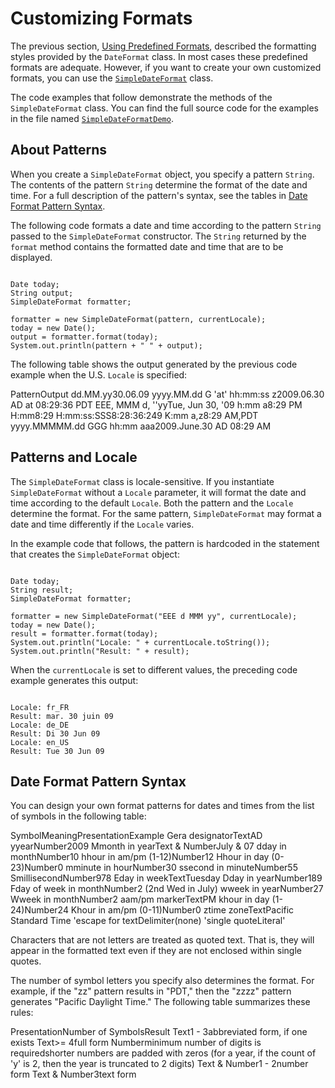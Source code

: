 
# Customizing Formats

The previous section, [Using Predefined Formats](dateFormat.html), described the formatting styles provided by the `DateFormat` class. In most cases these predefined formats are adequate. However, if you want to create your own customized formats, you can use the 
[`SimpleDateFormat`](https://docs.oracle.com/javase/8/docs/api/java/text/SimpleDateFormat.html) class.

The code examples that follow demonstrate the methods of the `SimpleDateFormat` class. You can find the full source code for the examples in the file named 
[`SimpleDateFormatDemo`](examples/SimpleDateFormatDemo.java).

## About Patterns

When you create a `SimpleDateFormat` object, you specify a pattern `String`. The contents of the pattern `String` determine the format of the date and time. For a full description of the pattern's syntax, see the tables in [Date Format Pattern Syntax](#datepattern).

The following code formats a date and time according to the pattern `String` passed to the `SimpleDateFormat` constructor. The `String` returned by the `format` method contains the formatted date and time that are to be displayed.

```

Date today;
String output;
SimpleDateFormat formatter;

formatter = new SimpleDateFormat(pattern, currentLocale);
today = new Date();
output = formatter.format(today);
System.out.println(pattern + " " + output);

```

The following table shows the output generated by the previous code example when the U.S. `Locale` is specified:
<th id="h1">Pattern</th><th id="h2">Output</th>
<td headers="h1">dd.MM.yy</td><td headers="h2">30.06.09</td>
<td headers="h1">yyyy.MM.dd G 'at' hh:mm:ss z</td><td headers="h2">2009.06.30 AD at 08:29:36 PDT</td>
<td headers="h1">EEE, MMM d, ''yy</td><td headers="h2">Tue, Jun 30, '09</td>
<td headers="h1">h:mm a</td><td headers="h2">8:29 PM</td>
<td headers="h1">H:mm</td><td headers="h2">8:29</td>
<td headers="h1">H:mm:ss:SSS</td><td headers="h2">8:28:36:249</td>
<td headers="h1">K:mm a,z</td><td headers="h2">8:29 AM,PDT</td>
<td headers="h1">yyyy.MMMMM.dd GGG hh:mm aaa</td><td headers="h2">2009.June.30 AD 08:29 AM</td>

## Patterns and Locale

The `SimpleDateFormat` class is locale-sensitive. If you instantiate `SimpleDateFormat` without a `Locale` parameter, it will format the date and time according to the default `Locale`. Both the pattern and the `Locale` determine the format. For the same pattern, `SimpleDateFormat` may format a date and time differently if the `Locale` varies.

In the example code that follows, the pattern is hardcoded in the statement that creates the `SimpleDateFormat` object:

```

Date today;
String result;
SimpleDateFormat formatter;

formatter = new SimpleDateFormat("EEE d MMM yy", currentLocale);
today = new Date();
result = formatter.format(today);
System.out.println("Locale: " + currentLocale.toString());
System.out.println("Result: " + result);

```

When the `currentLocale` is set to different values, the preceding code example generates this output:

```

Locale: fr_FR
Result: mar. 30 juin 09
Locale: de_DE
Result: Di 30 Jun 09
Locale: en_US
Result: Tue 30 Jun 09

```

<a name="datepattern" id="datepattern"></a>

## Date Format Pattern Syntax

You can design your own format patterns for dates and times from the list of symbols in the following table:
<th id="h101">Symbol</th><th id="h102">Meaning</th><th id="h103">Presentation</th><th id="h104">Example</th>
<td headers="h101">G</td><td headers="h102">era designator</td><td headers="h103">Text</td><td headers="h104">AD</td>
<td headers="h101">y</td><td headers="h102">year</td><td headers="h103">Number</td><td headers="h104">2009</td>
<td headers="h101">M</td><td headers="h102">month in year</td><td headers="h103">Text &amp; Number</td><td headers="h104">July &amp; 07</td>
<td headers="h101">d</td><td headers="h102">day in month</td><td headers="h103">Number</td><td headers="h104">10</td>
<td headers="h101">h</td><td headers="h102">hour in am/pm (1-12)</td><td headers="h103">Number</td><td headers="h104">12</td>
<td headers="h101">H</td><td headers="h102">hour in day (0-23)</td><td headers="h103">Number</td><td headers="h104">0</td>
<td headers="h101">m</td><td headers="h102">minute in hour</td><td headers="h103">Number</td><td headers="h104">30</td>
<td headers="h101">s</td><td headers="h102">second in minute</td><td headers="h103">Number</td><td headers="h104">55</td>
<td headers="h101">S</td><td headers="h102">millisecond</td><td headers="h103">Number</td><td headers="h104">978</td>
<td headers="h101">E</td><td headers="h102">day in week</td><td headers="h103">Text</td><td headers="h104">Tuesday</td>
<td headers="h101">D</td><td headers="h102">day in year</td><td headers="h103">Number</td><td headers="h104">189</td>
<td headers="h101">F</td><td headers="h102">day of week in month</td><td headers="h103">Number</td><td headers="h104">2 (2nd Wed in July)</td>
<td headers="h101">w</td><td headers="h102">week in year</td><td headers="h103">Number</td><td headers="h104">27</td>
<td headers="h101">W</td><td headers="h102">week in month</td><td headers="h103">Number</td><td headers="h104">2</td>
<td headers="h101">a</td><td headers="h102">am/pm marker</td><td headers="h103">Text</td><td headers="h104">PM</td>
<td headers="h101">k</td><td headers="h102">hour in day (1-24)</td><td headers="h103">Number</td><td headers="h104">24</td>
<td headers="h101">K</td><td headers="h102">hour in am/pm (0-11)</td><td headers="h103">Number</td><td headers="h104">0</td>
<td headers="h101">z</td><td headers="h102">time zone</td><td headers="h103">Text</td><td headers="h104">Pacific Standard Time</td>
<td headers="h101">'</td><td headers="h102">escape for text</td><td headers="h103">Delimiter</td><td headers="h104">(none)</td>
<td headers="h101">'</td><td headers="h102">single quote</td><td headers="h103">Literal</td><td headers="h104">'</td>

Characters that are not letters are treated as quoted text. That is, they will appear in the formatted text even if they are not enclosed within single quotes.

The number of symbol letters you specify also determines the format. For example, if the "zz" pattern results in "PDT," then the "zzzz" pattern generates "Pacific Daylight Time." The following table summarizes these rules:
<th id="h201">Presentation</th><th id="h202">Number of Symbols</th><th id="h203">Result</th>
<td headers="h201">Text</td><td headers="h202">1 - 3</td><td headers="h203">abbreviated form, if one exists</td>
<td headers="h201">Text</td><td headers="h202">&gt;= 4</td><td headers="h203">full form</td>
<td headers="h201">Number</td><td headers="h202">minimum number of digits is required</td><td headers="h203">shorter numbers are padded with zeros (for a year, if the count of 'y' is 2, then the year is truncated to 2 digits)</td>
<td headers="h201">Text &amp; Number</td><td headers="h202">1 - 2</td><td headers="h203">number form</td>
<td headers="h201">Text &amp; Number</td><td headers="h202">3</td><td headers="h203">text form</td>
